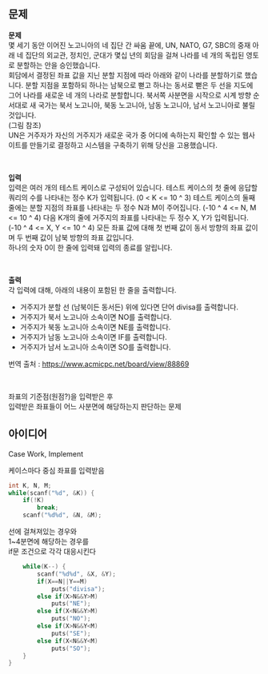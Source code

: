 ## 문제
**문제**  
몇 세기 동안 이어진 노고니아의 네 집단 간 싸움 끝에, UN, NATO, G7, SBC의 중재 아래 네 집단의 외교관, 정치인, 군대가 몇십 년의 회담을 걸쳐 나라를 네 개의 독립된 영토로 분할하는 안을 승인했습니다.  
회담에서 결정된 좌표 값을 지닌 분할 지점에 따라 아래와 같이 나라를 분할하기로 했습니다. 분할 지점을 포함하되 하나는 남북으로 뻗고 하나는 동서로 뻗은 두 선을 지도에 그어 나라를 새로운 네 개의 나라로 분할합니다. 북서쪽 사분면을 시작으로 시계 방향 순서대로 새 국가는 북서 노고니아, 북동 노고니아, 남동 노고니아, 남서 노고니아로 불릴 것입니다.  
(그림 참조)  
UN은 거주자가 자신의 거주지가 새로운 국가 중 어디에 속하는지 확인할 수 있는 웹사이트를 만들기로 결정하고 시스템을 구축하기 위해 당신을 고용했습니다.  

<br/>

**입력**  
입력은 여러 개의 테스트 케이스로 구성되어 있습니다. 테스트 케이스의 첫 줄에 응답할 쿼리의 수를 나타내는 정수 K가 입력됩니다. (0 < K <= 10 ^ 3) 테스트 케이스의 둘째 줄에는 분할 지점의 좌표를 나타내는 두 정수 N과 M이 주어집니다. (-10 ^ 4 <= N, M <= 10 ^ 4) 다음 K개의 줄에 거주지의 좌표를 나타내는 두 정수 X, Y가 입력됩니다. (-10 ^ 4 <= X, Y <= 10 ^ 4) 모든 좌표 값에 대해 첫 번째 값이 동서 방향의 좌표 값이며 두 번째 값이 남북 방향의 좌표 값입니다.  
하나의 숫자 0이 한 줄에 입력돼 입력의 종료를 알립니다.  

<br/>

**출력**  
각 입력에 대해, 아래의 내용이 포함된 한 줄을 출력합니다.
- 거주지가 분할 선 (남북이든 동서든) 위에 있다면 단어 divisa를 출력합니다.
- 거주지가 북서 노고니아 소속이면 NO를 출력합니다.
- 거주지가 북동 노고니아 소속이면 NE를 출력합니다.
- 거주지가 남동 노고니아 소속이면 IF를 출력합니다.
- 거주지가 남서 노고니아 소속이면 SO를 출력합니다.

번역 출처 : https://www.acmicpc.net/board/view/88869  

<br/>

좌표의 기준점(원점?)을 입력받은 후  
입력받은 좌표들이 어느 사분면에 해당하는지 판단하는 문제

## 아이디어
Case Work, Implement  
  
케이스마다 중심 좌표를 입력받음
```c
int K, N, M;
while(scanf("%d", &K)) {
	if(!K)
		break;
	scanf("%d%d", &N, &M);
```
선에 걸쳐져있는 경우와  
1~4분면에 해당하는 경우를  
if문 조건으로 각각 대응시킨다
```c
	while(K--) {
		scanf("%d%d", &X, &Y);
		if(X==N||Y==M)
			puts("divisa");
		else if(X>N&&Y>M)
			puts("NE");
		else if(X<N&&Y>M)
			puts("NO");
		else if(X>N&&Y<M)
			puts("SE");
		else if(X<N&&Y<M)
			puts("SO");
	}
}
```
